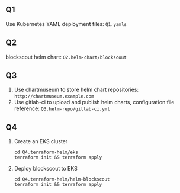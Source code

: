 ## Q1
Use Kubernetes YAML deployment files: `Q1.yamls`

## Q2
blockscout helm chart: `Q2.helm-chart/blockscout`

## Q3
1. Use chartmuseum to store helm chart repositories: `http://chartmuseum.example.com`
2. Use gitlab-ci to upload and publish helm charts, configuration file reference: `Q3.helm-repo/gitlab-ci.yml`

## Q4
1. Create an EKS cluster

    ```shell
    cd Q4.terraform-helm/eks 
    terraform init && terraform apply
    ```

2. Deploy blockscout to EKS
    
    ```shell
    cd Q4.terraform-helm/helm-blockscout
    terraform init && terraform apply
    ```
